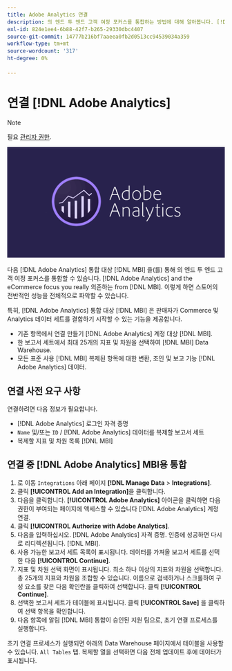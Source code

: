 ```yaml
---
title: Adobe Analytics 연결
description: 의 엔드 투 엔드 고객 여정 포커스를 통합하는 방법에 대해 알아봅니다. [!DNL Adobe Analytics] and the eCommerce focus you really 의존하는 from [!DNL MBI].
exl-id: 824e1ee4-6b88-42f7-b265-29330dbc4407
source-git-commit: 14777b216bf7aaeea0fb2d0513cc94539034a359
workflow-type: tm+mt
source-wordcount: '317'
ht-degree: 0%

---
```


# 연결 [!DNL Adobe Analytics]

>[!NOTE]
>
>필요 [관리자 권한](../../../administrator/user-management/user-management.md).

![](../../../assets/adobe-analytic-slogo.png)

다음 [!DNL Adobe Analytics] 통합 대상 [!DNL MBI] 을(를) 통해 의 엔드 투 엔드 고객 여정 포커스를 통합할 수 있습니다. [!DNL Adobe Analytics] and the eCommerce focus you really 의존하는 from [!DNL MBI]. 이렇게 하면 스토어의 전반적인 성능을 전체적으로 파악할 수 있습니다.

특히, [!DNL Adobe Analytics] 통합 대상 [!DNL MBI] 은 판매자가 Commerce 및 Analytics 데이터 세트를 결합하기 시작할 수 있는 기능을 제공합니다.
- 기존 항목에서 연결 만들기 [!DNL Adobe Analytics] 계정 대상 [!DNL MBI].
- 한 보고서 세트에서 최대 25개의 지표 및 차원을 선택하여 [!DNL MBI] Data Warehouse.
- 모든 표준 사용 [!DNL MBI] 복제된 항목에 대한 변환, 조인 및 보고 기능 [!DNL Adobe Analytics] 데이터.

## 연결 사전 요구 사항

연결하려면 다음 정보가 필요합니다.
- [!DNL Adobe Analytics] 로그인 자격 증명
- `Name` 및/또는 `ID` / [!DNL Adobe Analytics] 데이터를 복제할 보고서 세트
- 복제할 지표 및 차원 목록 [!DNL MBI]

## 연결 중 [!DNL Adobe Analytics] MBI용 통합

1. 로 이동 `Integrations` 아래 페이지 **[!DNL Manage Data** > **Integrations]**.
1. 클릭 **[!UICONTROL Add an Integration]**&#x200B;을 클릭합니다.
1. 다음을 클릭합니다. **[!UICONTROL Adobe Analytics]** 아이콘을 클릭하면 다음 권한이 부여되는 페이지에 액세스할 수 있습니다 [!DNL Adobe Analytics] 계정 연결.
1. 클릭 **[!UICONTROL Authorize with Adobe Analytics]**.
1. 다음을 입력하십시오. [!DNL Adobe Analytics] 자격 증명. 인증에 성공하면 다시 로 리디렉션됩니다. [!DNL MBI].
1. 사용 가능한 보고서 세트 목록이 표시됩니다. 데이터를 가져올 보고서 세트를 선택한 다음 **[!UICONTROL Continue]**.
1. 지표 및 차원 선택 화면이 표시됩니다. 최소 하나 이상의 지표와 차원을 선택합니다. 총 25개의 지표와 차원을 조합할 수 있습니다. 이름으로 검색하거나 스크롤하여 구성 요소를 찾은 다음 확인란을 클릭하여 선택합니다. 클릭 **[!UICONTROL Continue]**.
1. 선택한 보고서 세트가 테이블에 표시됩니다. 클릭 **[!UICONTROL Save]** 을 클릭하여 선택 항목을 확인합니다.
1. 다음 항목에 알림 [!DNL MBI] 통합이 승인된 지원 팀으로, 초기 연결 프로세스를 실행합니다.

초기 연결 프로세스가 실행되면 아래의 Data Warehouse 페이지에서 테이블을 사용할 수 있습니다. `All Tables` 탭. 복제할 열을 선택하면 다음 전체 업데이트 후에 데이터가 표시됩니다.
